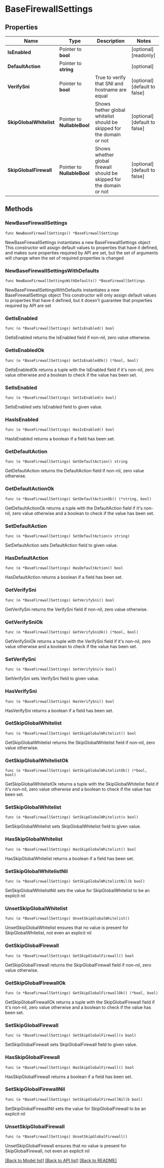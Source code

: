 # BaseFirewallSettings

## Properties

Name | Type | Description | Notes
------------ | ------------- | ------------- | -------------
**IsEnabled** | Pointer to **bool** |  | [optional] [readonly] 
**DefaultAction** | Pointer to **string** |  | [optional] 
**VerifySni** | Pointer to **bool** | True to verify that SNI and hostname are equal | [optional] [default to false]
**SkipGlobalWhitelist** | Pointer to **NullableBool** | Shows hether global whitelist should be skipped for the domain or not | [optional] [default to false]
**SkipGlobalFirewall** | Pointer to **NullableBool** | Shows whether global firewall should be skipped for the domain or not | [optional] [default to false]

## Methods

### NewBaseFirewallSettings

`func NewBaseFirewallSettings() *BaseFirewallSettings`

NewBaseFirewallSettings instantiates a new BaseFirewallSettings object
This constructor will assign default values to properties that have it defined,
and makes sure properties required by API are set, but the set of arguments
will change when the set of required properties is changed

### NewBaseFirewallSettingsWithDefaults

`func NewBaseFirewallSettingsWithDefaults() *BaseFirewallSettings`

NewBaseFirewallSettingsWithDefaults instantiates a new BaseFirewallSettings object
This constructor will only assign default values to properties that have it defined,
but it doesn't guarantee that properties required by API are set

### GetIsEnabled

`func (o *BaseFirewallSettings) GetIsEnabled() bool`

GetIsEnabled returns the IsEnabled field if non-nil, zero value otherwise.

### GetIsEnabledOk

`func (o *BaseFirewallSettings) GetIsEnabledOk() (*bool, bool)`

GetIsEnabledOk returns a tuple with the IsEnabled field if it's non-nil, zero value otherwise
and a boolean to check if the value has been set.

### SetIsEnabled

`func (o *BaseFirewallSettings) SetIsEnabled(v bool)`

SetIsEnabled sets IsEnabled field to given value.

### HasIsEnabled

`func (o *BaseFirewallSettings) HasIsEnabled() bool`

HasIsEnabled returns a boolean if a field has been set.

### GetDefaultAction

`func (o *BaseFirewallSettings) GetDefaultAction() string`

GetDefaultAction returns the DefaultAction field if non-nil, zero value otherwise.

### GetDefaultActionOk

`func (o *BaseFirewallSettings) GetDefaultActionOk() (*string, bool)`

GetDefaultActionOk returns a tuple with the DefaultAction field if it's non-nil, zero value otherwise
and a boolean to check if the value has been set.

### SetDefaultAction

`func (o *BaseFirewallSettings) SetDefaultAction(v string)`

SetDefaultAction sets DefaultAction field to given value.

### HasDefaultAction

`func (o *BaseFirewallSettings) HasDefaultAction() bool`

HasDefaultAction returns a boolean if a field has been set.

### GetVerifySni

`func (o *BaseFirewallSettings) GetVerifySni() bool`

GetVerifySni returns the VerifySni field if non-nil, zero value otherwise.

### GetVerifySniOk

`func (o *BaseFirewallSettings) GetVerifySniOk() (*bool, bool)`

GetVerifySniOk returns a tuple with the VerifySni field if it's non-nil, zero value otherwise
and a boolean to check if the value has been set.

### SetVerifySni

`func (o *BaseFirewallSettings) SetVerifySni(v bool)`

SetVerifySni sets VerifySni field to given value.

### HasVerifySni

`func (o *BaseFirewallSettings) HasVerifySni() bool`

HasVerifySni returns a boolean if a field has been set.

### GetSkipGlobalWhitelist

`func (o *BaseFirewallSettings) GetSkipGlobalWhitelist() bool`

GetSkipGlobalWhitelist returns the SkipGlobalWhitelist field if non-nil, zero value otherwise.

### GetSkipGlobalWhitelistOk

`func (o *BaseFirewallSettings) GetSkipGlobalWhitelistOk() (*bool, bool)`

GetSkipGlobalWhitelistOk returns a tuple with the SkipGlobalWhitelist field if it's non-nil, zero value otherwise
and a boolean to check if the value has been set.

### SetSkipGlobalWhitelist

`func (o *BaseFirewallSettings) SetSkipGlobalWhitelist(v bool)`

SetSkipGlobalWhitelist sets SkipGlobalWhitelist field to given value.

### HasSkipGlobalWhitelist

`func (o *BaseFirewallSettings) HasSkipGlobalWhitelist() bool`

HasSkipGlobalWhitelist returns a boolean if a field has been set.

### SetSkipGlobalWhitelistNil

`func (o *BaseFirewallSettings) SetSkipGlobalWhitelistNil(b bool)`

 SetSkipGlobalWhitelistNil sets the value for SkipGlobalWhitelist to be an explicit nil

### UnsetSkipGlobalWhitelist
`func (o *BaseFirewallSettings) UnsetSkipGlobalWhitelist()`

UnsetSkipGlobalWhitelist ensures that no value is present for SkipGlobalWhitelist, not even an explicit nil
### GetSkipGlobalFirewall

`func (o *BaseFirewallSettings) GetSkipGlobalFirewall() bool`

GetSkipGlobalFirewall returns the SkipGlobalFirewall field if non-nil, zero value otherwise.

### GetSkipGlobalFirewallOk

`func (o *BaseFirewallSettings) GetSkipGlobalFirewallOk() (*bool, bool)`

GetSkipGlobalFirewallOk returns a tuple with the SkipGlobalFirewall field if it's non-nil, zero value otherwise
and a boolean to check if the value has been set.

### SetSkipGlobalFirewall

`func (o *BaseFirewallSettings) SetSkipGlobalFirewall(v bool)`

SetSkipGlobalFirewall sets SkipGlobalFirewall field to given value.

### HasSkipGlobalFirewall

`func (o *BaseFirewallSettings) HasSkipGlobalFirewall() bool`

HasSkipGlobalFirewall returns a boolean if a field has been set.

### SetSkipGlobalFirewallNil

`func (o *BaseFirewallSettings) SetSkipGlobalFirewallNil(b bool)`

 SetSkipGlobalFirewallNil sets the value for SkipGlobalFirewall to be an explicit nil

### UnsetSkipGlobalFirewall
`func (o *BaseFirewallSettings) UnsetSkipGlobalFirewall()`

UnsetSkipGlobalFirewall ensures that no value is present for SkipGlobalFirewall, not even an explicit nil

[[Back to Model list]](HOW-TO.md#documentation-for-models) [[Back to API list]](HOW-TO.md#documentation-for-api-endpoints) [[Back to README]](HOW-TO.md)


